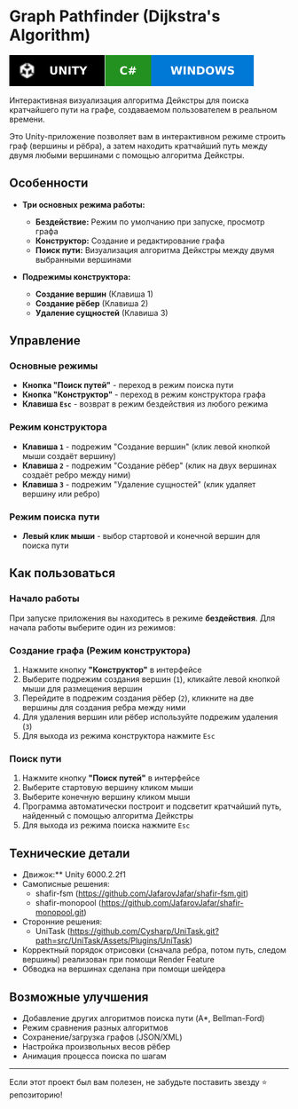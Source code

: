 # Graph Pathfinder (Dijkstra's Algorithm)

![Unity](_readme/unity.svg)![C#](./_readme/c-sharp.svg)![Windows](./_readme/windows.svg)

Интерактивная визуализация алгоритма Дейкстры для поиска кратчайшего пути на графе, создаваемом пользователем в реальном времени.

Это Unity-приложение позволяет вам в интерактивном режиме строить граф (вершины и рёбра), а затем находить кратчайший путь между двумя любыми вершинами с помощью алгоритма Дейкстры.

## Особенности

- **Три основных режима работы:**
  - **Бездействие:** Режим по умолчанию при запуске, просмотр графа
  - **Конструктор:** Создание и редактирование графа
  - **Поиск пути:** Визуализация алгоритма Дейкстры между двумя выбранными вершинами

- **Подрежимы конструктора:**
  - **Создание вершин** (Клавиша 1)
  - **Создание рёбер** (Клавиша 2) 
  - **Удаление сущностей** (Клавиша 3)

## Управление

### Основные режимы
- **Кнопка "Поиск путей"** - переход в режим поиска пути
- **Кнопка "Конструктор"** - переход в режим конструктора графа
- **Клавиша `Esc`** - возврат в режим бездействия из любого режима

### Режим конструктора
- **Клавиша `1`** - подрежим "Создание вершин" (клик левой кнопкой мыши создаёт вершину)
- **Клавиша `2`** - подрежим "Создание рёбер" (клик на двух вершинах создаёт ребро между ними)
- **Клавиша `3`** - подрежим "Удаление сущностей" (клик удаляет вершину или ребро)

### Режим поиска пути
- **Левый клик мыши** - выбор стартовой и конечной вершин для поиска пути

## Как пользоваться
### Начало работы
При запуске приложения вы находитесь в режиме **бездействия**. Для начала работы выберите один из режимов:

### Создание графа (Режим конструктора)
1. Нажмите кнопку **"Конструктор"** в интерфейсе
2. Выберите подрежим создания вершин (`1`), кликайте левой кнопкой мыши для размещения вершин
3. Перейдите в подрежим создания рёбер (`2`), кликните на две вершины для создания ребра между ними
4. Для удаления вершин или рёбер используйте подрежим удаления (`3`)
5. Для выхода из режима конструктора нажмите `Esc`

### Поиск пути
1. Нажмите кнопку **"Поиск путей"** в интерфейсе
2. Выберите стартовую вершину кликом мыши
3. Выберите конечную вершину кликом мыши
4. Программа автоматически построит и подсветит кратчайший путь, найденный с помощью алгоритма Дейкстры
5. Для выхода из режима поиска нажмите `Esc`

## Технические детали

- Движок:** Unity 6000.2.2f1
- Самописные решения:
	- shafir-fsm (https://github.com/JafarovJafar/shafir-fsm.git)
	- shafir-monopool (https://github.com/JafarovJafar/shafir-monopool.git)
- Сторонние решения:
	- UniTask (https://github.com/Cysharp/UniTask.git?path=src/UniTask/Assets/Plugins/UniTask)
- Корректный порядок отрисовки (сначала ребра, потом путь, следом вершины) реализован при помощи Render Feature
- Обводка на вершинах сделана при помощи шейдера

## Возможные улучшения

-   Добавление других алгоритмов поиска пути (A*, Bellman-Ford)
-   Режим сравнения разных алгоритмов
-   Сохранение/загрузка графов (JSON/XML)
-   Настройка произвольных весов рёбер
-   Анимация процесса поиска по шагам
----------
Если этот проект был вам полезен, не забудьте поставить звезду ⭐ репозиторию!